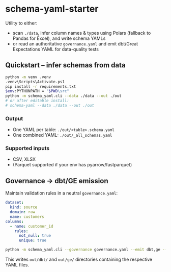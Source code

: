 # schema-yaml-starter

Utility to either:

* scan `./data`, infer column names & types using Polars (fallback to Pandas for Excel), and write schema YAMLs
* or read an authoritative `governance.yaml` and emit dbt/Great Expectations YAML for data-quality tests

## Quickstart – infer schemas from data

```bash
python -m venv .venv
.venv\Scripts\Activate.ps1
pip install -r requirements.txt
$env:PYTHONPATH = "$PWD\src"
python -m schema_yaml.cli --data ./data --out ./out
# or after editable install:
# schema-yaml --data ./data --out ./out
```

### Output
* One YAML per table: `./out/<table>.schema.yaml`
* One combined YAML: `./out/_all_schemas.yaml`

### Supported inputs
* CSV, XLSX
* (Parquet supported if your env has pyarrow/fastparquet)

## Governance → dbt/GE emission

Maintain validation rules in a neutral `governance.yaml`:

```yaml
dataset:
  kind: source
  domain: raw
  name: customers
columns:
  - name: customer_id
    rules:
      not_null: true
      unique: true
```


```bash
python -m schema_yaml.cli --governance governance.yaml --emit dbt,ge --out ./out
```

This writes `out/dbt/` and `out/ge/` directories containing the respective YAML files.

